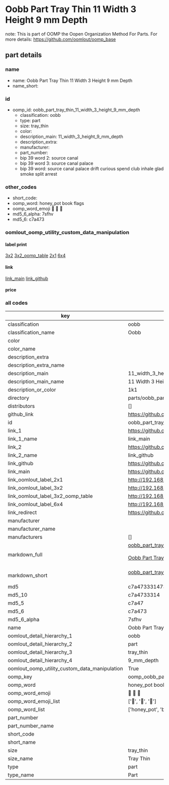 # Oobb Part Tray Thin 11 Width 3 Height 9 mm Depth  

note: This is part of OOMP the Oopen Organization Method For Parts. For more details: https://github.com/oomlout/oomp_base

##  part details
  







### name
* name: Oobb Part Tray Thin 11 Width 3 Height 9 mm Depth
* name_short: 
### id
* oomp_id: oobb_part_tray_thin_11_width_3_height_9_mm_depth
  * classification: oobb
  * type: part
  * size: tray_thin
  * color: 
  * description_main: 11_width_3_height_9_mm_depth
  * description_extra: 
  * manufacturer: 
  * part_number: 
  * bip 39 word 2: source canal
  * bip 39 word 3: source canal palace
  * bip 39 word: source canal palace drift curious spend club inhale glad smoke split arrest

### other_codes
* short_code: 
* oomp_word: honey_pot book flags
* oomp_word_emoji :honey_pot: :book: :flags:
* md5_6_alpha: 7sfhv
* md5_6: c7a473






### oomlout_oomp_utility_custom_data_manipulation
#### label print
[3x2](http://192.168.1.245:1112/?label=oomp%207sfhv)
[3x2_oomp_table](http://192.168.1.108:1112/?label=oomp%207sfhv)
[2x1](http://192.168.1.242:1112/?label=oomp%207sfhv)
[6x4](http://192.168.1.55:1112/?label=oomp%207sfhv)    

#### link

[link_main](https://github.com/oomlout/oomlout_oomp_version_1_messy/tree/main/parts/oobb_part_tray_thin_11_width_3_height_9_mm_depth) [link_github](https://github.com/oomlout/oomlout_oomp_version_1_messy/tree/main/parts/oobb_part_tray_thin_11_width_3_height_9_mm_depth)                             

#### price







### all codes 
| key | value |  
| --- | --- |  
| classification | oobb |  
| classification_name | Oobb |  
| color |  |  
| color_name |  |  
| description_extra |  |  
| description_extra_name |  |  
| description_main | 11_width_3_height_9_mm_depth |  
| description_main_name | 11 Width 3 Height 9 mm Depth |  
| description_or_color | 1k1 |  
| directory | parts/oobb_part_tray_thin_11_width_3_height_9_mm_depth |  
| distributors | [] |  
| github_link | https://github.com/oomlout/oomlout_oomp_part_src/tree/main/parts/oobb_part_tray_thin_11_width_3_height_9_mm_depth |  
| id | oobb_part_tray_thin_11_width_3_height_9_mm_depth |  
| link_1 | https://github.com/oomlout/oomlout_oomp_version_1_messy/tree/main/parts/oobb_part_tray_thin_11_width_3_height_9_mm_depth |  
| link_1_name | link_main |  
| link_2 | https://github.com/oomlout/oomlout_oomp_version_1_messy/tree/main/parts/oobb_part_tray_thin_11_width_3_height_9_mm_depth |  
| link_2_name | link_github |  
| link_github | https://github.com/oomlout/oomlout_oomp_version_1_messy/tree/main/parts/oobb_part_tray_thin_11_width_3_height_9_mm_depth |  
| link_main | https://github.com/oomlout/oomlout_oomp_version_1_messy/tree/main/parts/oobb_part_tray_thin_11_width_3_height_9_mm_depth |  
| link_oomlout_label_2x1 | http://192.168.1.242:1112/?label=oomp%207sfhv |  
| link_oomlout_label_3x2 | http://192.168.1.245:1112/?label=oomp%207sfhv |  
| link_oomlout_label_3x2_oomp_table | http://192.168.1.108:1112/?label=oomp%207sfhv |  
| link_oomlout_label_6x4 | http://192.168.1.55:1112/?label=oomp%207sfhv |  
| link_redirect | https://github.com/oomlout/oomlout_oomp_version_1_messy/tree/main/parts/oobb_part_tray_thin_11_width_3_height_9_mm_depth |  
| manufacturer |  |  
| manufacturer_name |  |  
| manufacturers | [] |  
| markdown_full | [oobb_part_tray_thin_11_width_3_height_9_mm_depth](none)<br>[](none)<br>[Oobb Part Tray Thin 11 Width 3 Height 9 Mm Depth](none)<br><br> |  
| markdown_short | [oobb_part_tray_thin_11_width_3_height_9_mm_depth](none)<br><br> |  
| md5 | c7a473331473a587451af42d3e484680 |  
| md5_10 | c7a4733314 |  
| md5_5 | c7a47 |  
| md5_6 | c7a473 |  
| md5_6_alpha | 7sfhv |  
| name | Oobb Part Tray Thin 11 Width 3 Height 9 mm Depth |  
| oomlout_detail_hierarchy_1 | oobb |  
| oomlout_detail_hierarchy_2 | part |  
| oomlout_detail_hierarchy_3 | tray_thin |  
| oomlout_detail_hierarchy_4 | 9_mm_depth |  
| oomlout_oomp_utility_custom_data_manipulation | True |  
| oomp_key | oomp_oobb_part_tray_thin_11_width_3_height_9_mm_depth |  
| oomp_word | honey_pot book flags |  
| oomp_word_emoji | :honey_pot: :book: :flags: |  
| oomp_word_emoji_list | [':honey_pot:', ':book:', ':flags:'] |  
| oomp_word_list | ['honey_pot', 'book', 'flags'] |  
| part_number |  |  
| part_number_name |  |  
| short_code |  |  
| short_name |  |  
| size | tray_thin |  
| size_name | Tray Thin |  
| type | part |  
| type_name | Part |  
